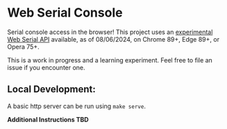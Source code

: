 # Web Serial Console

Serial console access in the browser! This project uses an [experimental Web Serial API](https://wicg.github.io/serial/) available, as of 08/06/2024, on Chrome 89+, Edge 89+, or Opera 75+.

This is a work in progress and a learning experiment. Feel free to file an issue if you encounter one.

## Local Development:

A basic http server can be run using `make serve`. 

**Additional Instructions TBD**

